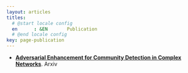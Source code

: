 ```yaml
---
layout: articles
titles:
  # @start locale config
  en      : &EN       Publication
  # @end locale config
key: page-publication
---
```




- [**Adversarial Enhancement for Community Detection in Complex Networks**](https://arxiv.org/abs/1911.01670). Arxiv

